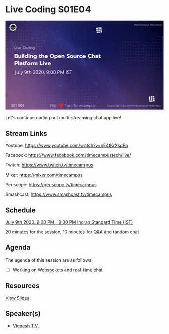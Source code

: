 # Live Coding S01E04

[![alt text](LC-S01E04.png "Watch/Subscribe to the video")](https://www.youtube.com/watch?v=nE4tKrXsdBo)

Let's continue coding out multi-streaming chat app live!

## Stream Links

Youtube: https://www.youtube.com/watch?v=nE4tKrXsdBo

Facebook: https://www.facebook.com/timecampustech/live/

Twitch: https://www.twitch.tv/timecampus

Mixer: https://mixer.com/timecampus

Periscope: https://periscope.tv/timecampus

Smashcast: https://www.smashcast.tv/timecampus

## Schedule

[July 9th 2020, 9:00 PM - 9:30 PM Indian Standard Time (IST)](https://calendar.google.com/event?action=TEMPLATE&tmeid=MHRkdGY1ZmRha3VybXNoaG10ZDJkY28xbGNfMjAyMDA3MDlUMTUzMDAwWiB0aW1lY2FtcHVzLmNvbV8zaHE0cHRrczBsZTJybmQwajAxbzYwMTRhZ0Bn&tmsrc=timecampus.com_3hq4ptks0le2rnd0j01o6014ag%40group.calendar.google.com)

20 minutes for the session, 10 minutes for Q&A and random chat

## Agenda

The agenda of this session are as follows

- [ ] Working on Websockets and real-time chat

## Resources

[View Slides](https://docs.google.com/presentation/d/1XzzDuoZeXmz68fN8NGW3GAMeaHPeWVYbF0vXu7q3-xQ/edit?usp=sharing)

## Speaker(s)

- [Vignesh T.V.](http://tvvignesh.com/)